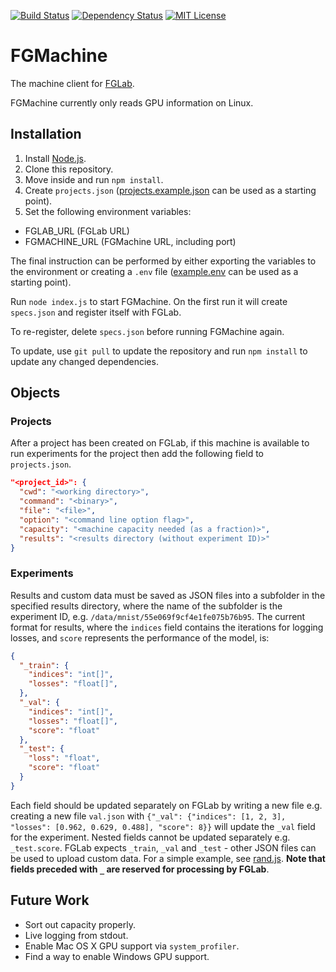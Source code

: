 [![Build Status](https://img.shields.io/travis/Kaixhin/FGMachine.svg)](https://travis-ci.org/Kaixhin/FGMachine)
[![Dependency Status](https://img.shields.io/david/kaixhin/fgmachine.svg)](https://david-dm.org/Kaixhin/FGMachine)
[![MIT License](https://img.shields.io/badge/license-MIT-blue.svg)](https://raw.githubusercontent.com/Kaixhin/FGMachine/master/LICENSE)

# FGMachine

The machine client for [FGLab](https://github.com/Kaixhin/FGLab).

FGMachine currently only reads GPU information on Linux.

## Installation

1. Install [Node.js](https://nodejs.org/).
1. Clone this repository.
1. Move inside and run `npm install`.
1. Create `projects.json` ([projects.example.json](https://github.com/Kaixhin/FGMachine/blob/master/projects.example.json) can be used as a starting point).
1. Set the following environment variables:
  - FGLAB_URL (FGLab URL)
  - FGMACHINE_URL (FGMachine URL, including port)

The final instruction can be performed by either exporting the variables to the environment or creating a `.env` file ([example.env](https://github.com/Kaixhin/FGMachine/blob/master/example.env) can be used as a starting point).

Run `node index.js` to start FGMachine. On the first run it will create `specs.json` and register itself with FGLab.

To re-register, delete `specs.json` before running FGMachine again.

To update, use `git pull` to update the repository and run `npm install` to update any changed dependencies.

## Objects

### Projects

After a project has been created on FGLab, if this machine is available to run experiments for the project then add the following field to `projects.json`.


```json
"<project_id>": {
  "cwd": "<working directory>",
  "command": "<binary>",
  "file": "<file>",
  "option": "<command line option flag>",
  "capacity": "<machine capacity needed (as a fraction)>",
  "results": "<results directory (without experiment ID)>"
}
```

### Experiments

Results and custom data must be saved as JSON files into a subfolder in the specified results directory, where the name of the subfolder is the experiment ID, e.g. `/data/mnist/55e069f9cf4e1fe075b76b95`. The current format for results, where the `indices` field contains the iterations for logging losses, and `score` represents the performance of the model, is:

```json
{
  "_train": {
    "indices": "int[]",
    "losses": "float[]",
  },
  "_val": {
    "indices": "int[]",
    "losses": "float[]",
    "score": "float"
  },
  "_test": {
    "loss": "float",
    "score": "float"
  }
}
```

Each field should be updated separately on FGLab by writing a new file e.g. creating a new file `val.json` with `{"_val": {"indices": [1, 2, 3], "losses": [0.962, 0.629, 0.488], "score": 8}}` will update the `_val` field for the experiment. Nested fields cannot be updated separately e.g. `_test.score`. FGLab expects `_train`, `_val` and `_test` - other JSON files can be used to upload custom data. For a simple example, see [rand.js](https://github.com/Kaixhin/FGMachine/blob/master/tests/rand.js). **Note that fields preceded with `_` are reserved for processing by FGLab**.

## Future Work

- Sort out capacity properly.
- Live logging from stdout.
- Enable Mac OS X GPU support via `system_profiler`.
- Find a way to enable Windows GPU support.
